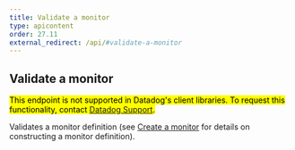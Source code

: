```yaml
---
title: Validate a monitor
type: apicontent
order: 27.11
external_redirect: /api/#validate-a-monitor
---
```

## Validate a monitor

<mark>This endpoint is not supported in Datadog's client libraries. To request this functionality, contact [Datadog Support][1].</mark>

Validates a monitor definition (see [Create a monitor][2] for details on constructing a monitor definition).

[1]: /help
[2]: /api/#create-a-monitor
